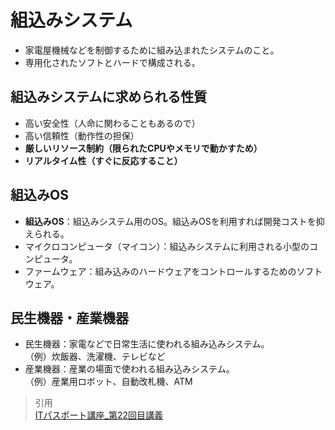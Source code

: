 # 組込みシステム  
* 家電屋機械などを制御するために組み込まれたシステムのこと。  
* 専用化されたソフトとハードで構成される。  
## 組込みシステムに求められる性質  
* 高い安全性（人命に関わることもあるので）  
* 高い信頼性（動作性の担保）  
* **厳しいリソース制約（限られたCPUやメモリで動かすため）**  
* **リアルタイム性（すぐに反応すること）**  
## 組込みOS  
* **組込みOS**：組込みシステム用のOS。組込みOSを利用すれば開発コストを抑えられる。  
* マイクロコンピュータ（マイコン）：組込みシステムに利用される小型のコンピュータ。  
* ファームウェア：組み込みのハードウェアをコントロールするためのソフトウェア。  

## 民生機器・産業機器  
* 民生機器：家電などで日常生活に使われる組み込みシステム。  
（例）炊飯器、洗濯機、テレビなど  
* 産業機器：産業の場面で使われる組み込みシステム。  
（例）産業用ロボット、自動改札機、ATM  

> 引用   
[ITパスポート講座_第22回目講義](https://www.youtube.com/watch?v=cu7bIIq8nF0&list=PLC9xywNMIf9jgTizhye6GyPjZcuPZ9ou5&index=24&t=257s)
